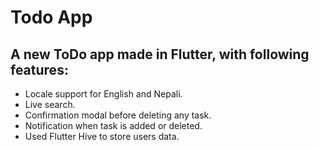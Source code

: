 # Todo App

## A new ToDo app made in Flutter, with following features:
- Locale support for English and Nepali.
- Live search.
- Confirmation modal before deleting any task.
- Notification when task is added or deleted.
- Used Flutter Hive to store users data.
